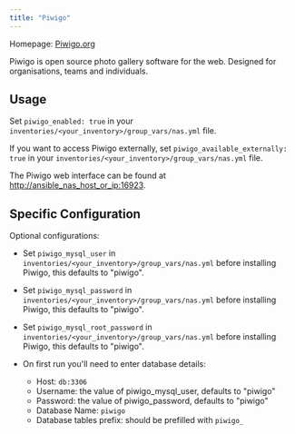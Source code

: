 ```yaml
---
title: "Piwigo"
---
```


Homepage: [Piwigo.org](https://piwigo.org)

Piwigo is open source photo gallery software for the web. Designed for organisations, teams and individuals.

## Usage

Set `piwigo_enabled: true` in your `inventories/<your_inventory>/group_vars/nas.yml` file.

If you want to access Piwigo externally, set `piwigo_available_externally: true` in your `inventories/<your_inventory>/group_vars/nas.yml` file.

The Piwigo web interface can be found at [http://ansible_nas_host_or_ip:16923](http://ansible_nas_host_or_ip:16923).

## Specific Configuration

Optional configurations:

- Set `piwigo_mysql_user` in `inventories/<your_inventory>/group_vars/nas.yml` before installing Piwigo, this defaults to "piwigo".
- Set `piwigo_mysql_password` in `inventories/<your_inventory>/group_vars/nas.yml` before installing Piwigo, this defaults to "piwigo".
- Set `piwigo_mysql_root_password` in `inventories/<your_inventory>/group_vars/nas.yml` before installing Piwigo, this defaults to "piwigo".

- On first run you'll need to enter database details:
  - Host: `db:3306`
  - Username: the value of piwigo_mysql_user, defaults to "piwigo"
  - Password: the value of piwigo_password, defaults to "piwigo"
  - Database Name: `piwigo`
  - Database tables prefix: should be prefilled with `piwigo_`
